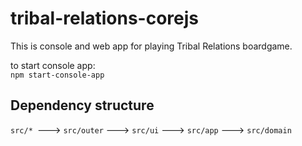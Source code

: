 # tribal-relations-corejs

 
This is console and web app for playing Tribal Relations boardgame.  

to start console app:  
`npm start-console-app`


## Dependency structure

`src/* `---> `src/outer` ---> `src/ui` ---> `src/app` ---> `src/domain`